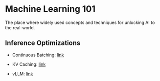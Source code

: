 # Machine Learning 101

The place where widely used concepts and techniques for unlocking AI to the real-world.

## Inference Optimizations

- Continuous Batching: [link](https://github.com/htansetiawan/machinelearning101/blob/main/continuousbatching.md)

- KV Caching: [link](https://github.com/htansetiawan/machinelearning101/blob/main/kvcache.md)

- vLLM: [link](https://github.com/htansetiawan/machinelearning101/blob/main/vllm.md)
